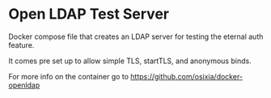 # Open LDAP Test Server

Docker compose file that creates an LDAP server for testing the eternal auth feature.

It comes pre set up to allow simple TLS, startTLS, and anonymous binds. 

For more info on the container go to https://github.com/osixia/docker-openldap

